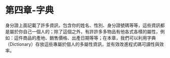 # 第四章-字典

身分證上面記載了許多資訊，包含你的姓名、性別、身分證號碼等等，這些資訊都是屬於你自己一個人的；除了這個之外，有許許多多物品有他各式各樣的屬性，例如：這件商品的產地、銷售價格、出產日期等等；在本章，我們可以利用字典（Dictionary）存放這些專屬於個人的多屬性資訊，並有效改進程式碼可讀性與效率。

